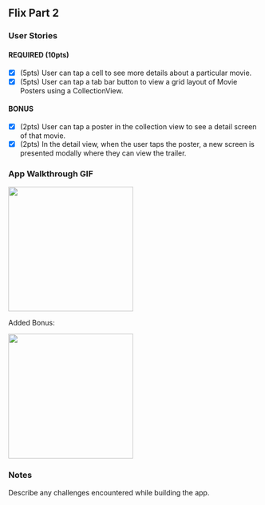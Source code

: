 
## Flix Part 2

### User Stories

#### REQUIRED (10pts)
- [x] (5pts) User can tap a cell to see more details about a particular movie.
- [x] (5pts) User can tap a tab bar button to view a grid layout of Movie Posters using a CollectionView.

#### BONUS
- [x] (2pts) User can tap a poster in the collection view to see a detail screen of that movie.
- [x] (2pts) In the detail view, when the user taps the poster, a new screen is presented modally where they can view the trailer.

### App Walkthrough GIF

<img src="https://media4.giphy.com/media/Fo17yH7d6EhXRIPTww/giphy.gif?cid=790b7611dd333c576ae67f838e3015e3abba6e56af694b66&rid=giphy.gif&ct=g" width=250><br>

Added Bonus:

<img src="https://media0.giphy.com/media/8pQRvoK0kjhY3cFW7h/giphy.gif?cid=790b761153564db79952adacc4d51ca0104c80329124d280&rid=giphy.gif&ct=g" width=250><br>
### Notes
Describe any challenges encountered while building the app.
